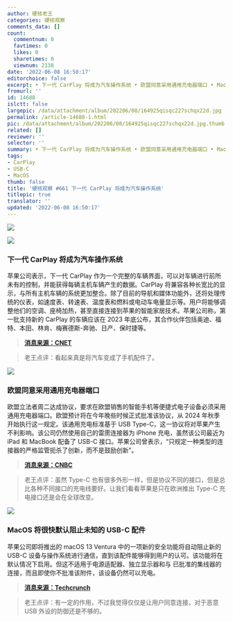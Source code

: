 ```yaml
---
author: 硬核老王
categories: 硬核观察
comments_data: []
count:
  commentnum: 0
  favtimes: 0
  likes: 0
  sharetimes: 0
  viewnum: 2138
date: '2022-06-08 16:50:17'
editorchoice: false
excerpt: • 下一代 CarPlay 将成为汽车操作系统 • 欧盟同意采用通用充电器端口 • MacOS 将很快默认阻止未知的 USB-C 配件
fromurl: ''
id: 14688
islctt: false
largepic: /data/attachment/album/202206/08/164925qisqc227schqx22d.jpg
permalink: /article-14688-1.html
pic: /data/attachment/album/202206/08/164925qisqc227schqx22d.jpg.thumb.jpg
related: []
reviewer: ''
selector: ''
summary: • 下一代 CarPlay 将成为汽车操作系统 • 欧盟同意采用通用充电器端口 • MacOS 将很快默认阻止未知的 USB-C 配件
tags:
- CarPlay
- USB-C
- MacOS
thumb: false
title: '硬核观察 #661 下一代 CarPlay 将成为汽车操作系统'
titlepic: true
translator: ''
updated: '2022-06-08 16:50:17'
---
```


![](/data/attachment/album/202206/08/164925qisqc227schqx22d.jpg)


![](/data/attachment/album/202206/08/164934ml4462ryffw4mnn4.jpg)


### 下一代 CarPlay 将成为汽车操作系统


苹果公司表示，下一代 CarPlay 作为一个完整的车辆界面，可以对车辆进行前所未有的控制，并能获得每辆主机车辆产生的数据。CarPlay 将兼容各种长宽比的显示，与所有主机车辆的系统更加整合。除了目前的导航和媒体功能外，还将处理传统的仪表，如速度表、转速表、温度表和燃料或电动车电量显示等。用户将能够调整他们的空调、座椅加热，甚至直接连接到苹果的智能家居技术。苹果公司称，第一批支持新的 CarPlay 的车辆应该在 2023 年底公布，其合作伙伴包括奥迪、福特、本田、林肯、梅赛德斯-奔驰、日产、保时捷等。



> 
> **[消息来源：CNET](https://www.cnet.com/roadshow/news/next-generation-apple-carplay-wwdc-2022-preview/)**
> 
> 
> 



> 
> 老王点评：看起来真是将汽车变成了手机配件了。
> 
> 
> 


![](/data/attachment/album/202206/08/164943p2p0hgkdnp7uu776.jpg)


### 欧盟同意采用通用充电器端口


欧盟立法者周二达成协议，要求在欧盟销售的智能手机等便捷式电子设备必须采用通用充电器端口。欧盟预计将在今年晚些时候正式批准该协议，从 2024 年秋季开始执行这一规定。该通用充电标准基于 USB Type-C，这一协议将对苹果产生不利影响。该公司仍然使用自己的雷雳连接器为 iPhone 充电，虽然该公司最近为 iPad 和 MacBook 配备了 USB-C 接口。苹果公司曾表示，“只规定一种类型的连接器的严格监管扼杀了创新，而不是鼓励创新”。



> 
> **[消息来源：CNBC](https://www.cnbc.com/2022/06/07/eu-makes-usb-c-mandatory-for-apple-iphones-and-other-devices.html)**
> 
> 
> 



> 
> 老王点评：虽然 Type-C 也有很多外形一样，但是协议不同的接口，但是总比各种不同接口的充电线要好。让我们看看苹果是只在欧洲推出 Type-C 充电接口还是会在全球改变。
> 
> 
> 


![](/data/attachment/album/202206/08/164956sfac3eumafr7qul7.jpg)


### MacOS 将很快默认阻止未知的 USB-C 配件


苹果公司即将推出的 macOS 13 Ventura 中的一项新的安全功能将自动阻止新的 USB-C 设备与操作系统进行通信，直到该配件能够得到用户的认可。该功能将在默认情况下启用。但这不适用于电源适配器、独立显示器和与 已批准的集线器的连接，而且即使你不批准该附件，该设备仍然可以充电。



> 
> **[消息来源：Techcrunch](https://techcrunch.com/2022/06/07/macos-usb-accessory-security/)**
> 
> 
> 



> 
> 老王点评：有一定的作用，不过我觉得仅仅是让用户同意连接，对于恶意 USB 外设的防御还是不够的。
> 
> 
>